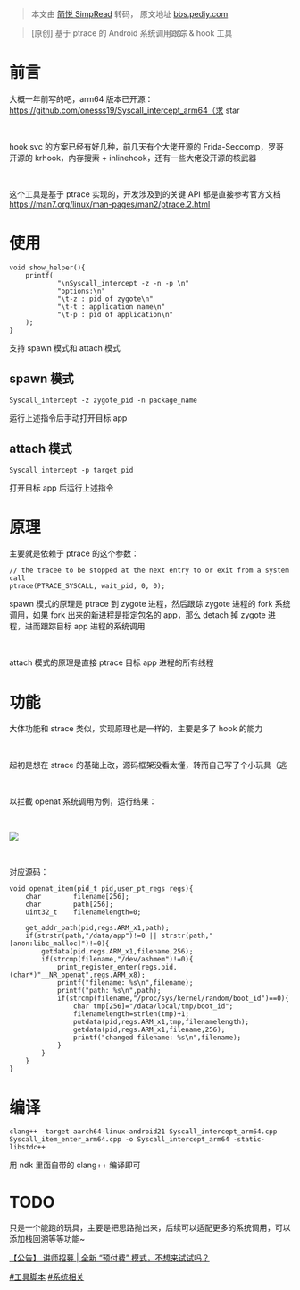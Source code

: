 > 本文由 [简悦 SimpRead](http://ksria.com/simpread/) 转码， 原文地址 [bbs.pediy.com](https://bbs.pediy.com/thread-271921.htm)

> [原创] 基于 ptrace 的 Android 系统调用跟踪 & hook 工具

前言
==

大概一年前写的吧，arm64 版本已开源：https://github.com/onesss19/Syscall_intercept_arm64（求 star

 

hook svc 的方案已经有好几种，前几天有个大佬开源的 Frida-Seccomp，罗哥开源的 krhook，内存搜索 + inlinehook，还有一些大佬没开源的核武器

 

这个工具是基于 ptrace 实现的，开发涉及到的关键 API 都是直接参考官方文档 https://man7.org/linux/man-pages/man2/ptrace.2.html

使用
==

```
void show_helper(){
    printf(
            "\nSyscall_intercept -z -n -p \n"
            "options:\n"
            "\t-z : pid of zygote\n"
            "\t-t : application name\n"
            "\t-p : pid of application\n"
    );
} 
```

支持 spawn 模式和 attach 模式

spawn 模式
--------

```
Syscall_intercept -z zygote_pid -n package_name

```

运行上述指令后手动打开目标 app

attach 模式
---------

```
Syscall_intercept -p target_pid

```

打开目标 app 后运行上述指令

原理
==

主要就是依赖于 ptrace 的这个参数：

```
// the tracee to be stopped at the next entry to or exit from a system call
ptrace(PTRACE_SYSCALL, wait_pid, 0, 0);

```

spawn 模式的原理是 ptrace 到 zygote 进程，然后跟踪 zygote 进程的 fork 系统调用，如果 fork 出来的新进程是指定包名的 app，那么 detach 掉 zygote 进程，进而跟踪目标 app 进程的系统调用

 

attach 模式的原理是直接 ptrace 目标 app 进程的所有线程

功能
==

大体功能和 strace 类似，实现原理也是一样的，主要是多了 hook 的能力

 

起初是想在 strace 的基础上改，源码框架没看太懂，转而自己写了个小玩具（逃

 

以拦截 openat 系统调用为例，运行结果：

 

![](https://bbs.pediy.com/upload/attach/202203/882371_73YTTDCPDXKK6AJ.png)

 

对应源码：

```
void openat_item(pid_t pid,user_pt_regs regs){
    char        filename[256];
    char        path[256];
    uint32_t    filenamelength=0;
 
    get_addr_path(pid,regs.ARM_x1,path);
    if(strstr(path,"/data/app")!=0 || strstr(path,"[anon:libc_malloc]")!=0){
        getdata(pid,regs.ARM_x1,filename,256);
        if(strcmp(filename,"/dev/ashmem")!=0){
            print_register_enter(regs,pid,(char*)"__NR_openat",regs.ARM_x8);
            printf("filename: %s\n",filename);
            printf("path: %s\n",path);
            if(strcmp(filename,"/proc/sys/kernel/random/boot_id")==0){
                char tmp[256]="/data/local/tmp/boot_id";
                filenamelength=strlen(tmp)+1;
                putdata(pid,regs.ARM_x1,tmp,filenamelength);
                getdata(pid,regs.ARM_x1,filename,256);
                printf("changed filename: %s\n",filename);
            }
        }
    }
}

```

编译
==

```
clang++ -target aarch64-linux-android21 Syscall_intercept_arm64.cpp Syscall_item_enter_arm64.cpp -o Syscall_intercept_arm64 -static-libstdc++

```

用 ndk 里面自带的 clang++ 编译即可

TODO
====

只是一个能跑的玩具，主要是把思路抛出来，后续可以适配更多的系统调用，可以添加栈回溯等等功能~

[【公告】 讲师招募 | 全新 “预付费” 模式，不想来试试吗？](https://bbs.pediy.com/thread-271621.htm)

[#工具脚本](forum-161-1-128.htm) [#系统相关](forum-161-1-126.htm)